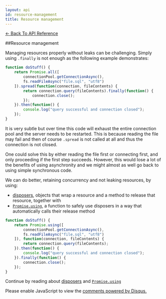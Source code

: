 ```yaml
---
layout: api
id: resource-management
title: Resource management
---
```



[← Back To API Reference](/docs/api-reference.html)
<div class="api-code-section"><markdown>
##Resource management

Managing resources properly without leaks can be challenging. Simply using `.finally` is not enough as the following example demonstrates:

```js
function doStuff() {
    return Promise.all([
        connectionPool.getConnectionAsync(),
        fs.readFileAsync("file.sql", "utf8")
    ]).spread(function(connection, fileContents) {
        return connection.query(fileContents).finally(function() {
            connection.close();
        });
    }).then(function() {
        console.log("query successful and connection closed");
    });
}
```

It is very subtle but over time this code will exhaust the entire connection pool and the server needs to be restarted. This is because
reading the file may fail and then of course `.spread` is not called at all and thus the connection is not closed.

One could solve this by either reading the file first or connecting first, and only proceeding if the first step succeeds. However,
this would lose a lot of the benefits of using asynchronity and we might almost as well go back to using simple synchronous code.

We can do better, retaining concurrency and not leaking resources, by using:

* [disposers](disposer.html), objects that wrap a resource and a method to release that resource, together with  
* [`Promise.using`](promise.using.html), a function to safely use disposers in a way that automatically calls their release method

```js
function doStuff() {
    return Promise.using([
        connectionPool.getConnectionAsync(),
        fs.readFileAsync("file.sql", "utf8")
    ]), function(connection, fileContents) {
        return connection.query(fileContents);
    }).then(function() {
        console.log("query successful and connection closed");
    }).finally(function() {
        connection.close();
    });
}
```

Continue by reading about [disposers](disposer.html) and [`Promise.using`](promise.using.html)

</markdown></div>

<div id="disqus_thread"></div>
<script type="text/javascript">
    var disqus_title = "Resource management";
    var disqus_shortname = "bluebirdjs";
    var disqus_identifier = "disqus-id-resource-management";

    (function() {
        var dsq = document.createElement("script"); dsq.type = "text/javascript"; dsq.async = true;
        dsq.src = "//" + disqus_shortname + ".disqus.com/embed.js";
        (document.getElementsByTagName("head")[0] || document.getElementsByTagName("body")[0]).appendChild(dsq);
    })();
</script>
<noscript>Please enable JavaScript to view the <a href="https://disqus.com/?ref_noscript" rel="nofollow">comments powered by Disqus.</a></noscript>
